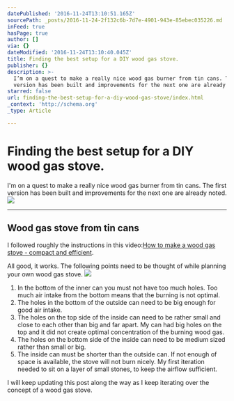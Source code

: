 ```yaml
---
datePublished: '2016-11-24T13:10:51.165Z'
sourcePath: _posts/2016-11-24-2f132c6b-7d7e-4901-943e-85ebec035226.md
inFeed: true
hasPage: true
author: []
via: {}
dateModified: '2016-11-24T13:10:40.045Z'
title: Finding the best setup for a DIY wood gas stove.
publisher: {}
description: >-
  I’m on a quest to make a really nice wood gas burner from tin cans. The first
  version has been built and improvements for the next one are already noted.
starred: false
url: finding-the-best-setup-for-a-diy-wood-gas-stove/index.html
_context: 'http://schema.org'
_type: Article

---
```

# Finding the best setup for a DIY wood gas stove.

I'm on a quest to make a really nice wood gas burner from tin cans. The first version has been built and improvements for the next one are already noted.
![](https://the-grid-user-content.s3-us-west-2.amazonaws.com/008dc55c-73c0-4921-955b-c033a68131e9.jpg)

---

## Wood gas stove from tin cans

I followed roughly the instructions in this video:[How to make a wood gas stove - compact and efficient][0].

All good, it works. The following points need to be thought of while planning your own wood gas stove.
![](https://the-grid-user-content.s3-us-west-2.amazonaws.com/7050d2ff-2d65-49ec-8ece-4407d69853c6.jpg)

1. In the bottom of the inner can you must not have too much holes. Too much air intake from the bottom means that the burning is not optimal.
2. The holes in the bottom of the outside can need to be big enough for good air intake.
3. The holes on the top side of the inside can need to be rather small and close to each other than big and far apart. My can had big holes on the top and it did not create optimal concentration of the burning wood gas.
4. The holes on the bottom side of the inside can need to be medium sized rather than small or big.
5. The inside can must be shorter than the outside can. If not enough of space is available, the stove will not burn nicely. My first iteration needed to sit on a layer of small stones, to keep the airflow sufficient.

I will keep updating this post along the way as I keep iterating over the concept of a wood gas stove.

[0]: https://www.youtube.com/watch?v=BxODae_BS74 "Wood Gas Stove"
